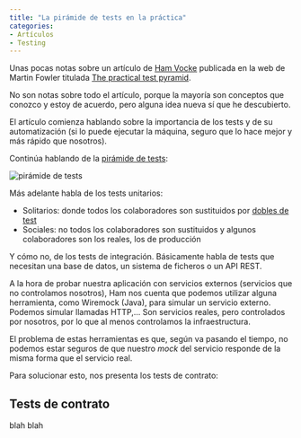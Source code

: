 ```yaml
---
title: "La pirámide de tests en la práctica"
categories:
- Artículos
- Testing
---
```


Unas pocas notas sobre un artículo de [Ham Vocke] publicada en la
web de Martin Fowler titulada [The practical test pyramid].

No son notas sobre todo el artículo, porque la mayoría son
conceptos que conozco y estoy de acuerdo, pero alguna idea
nueva sí que he descubierto.

<!-- more -->

El artículo comienza hablando sobre la importancia de los tests y
de su automatización (si lo puede ejecutar la máquina, seguro que
lo hace mejor y más rápido que nosotros).

Continúa hablando de la [pirámide de tests]:

![pirámide de tests]

Más adelante habla de los tests unitarios:

- Solitarios: donde todos los colaboradores son sustituidos por
[dobles de test]
- Sociales: no todos los colaboradores son sustituidos y algunos
colaboradores son los reales, los de producción

Y cómo no, de los tests de integración. Básicamente habla de tests
que necesitan una base de datos, un sistema de ficheros o un
API REST.

A la hora de probar nuestra aplicación con servicios externos
(servicios que no controlamos nosotros), Ham nos cuenta que podemos
utilizar alguna herramienta, como Wiremock (Java), para simular
un servicio externo. Podemos simular llamadas HTTP,... Son
servicios reales, pero controlados por nosotros, por lo que al
menos controlamos la infraestructura.

El problema de estas herramientas es que, según va pasando el
tiempo, no podemos estar seguros de que nuestro *mock* del servicio
responde de la misma forma que el servicio real.

Para solucionar esto, nos presenta los tests de contrato:

## Tests de contrato

blah blah

[Ham Vocke]: http://www.hamvocke.com/
[The practical test pyramid]: https://martinfowler.com/articles/practical-test-pyramid.html
[pirámide de tests]: http://blog.koalite.com/2014/05/deconstruyendo-la-piramide-de-los-tests/
[dobles de test]: http://xurxodev.com/dobles-de-test/
